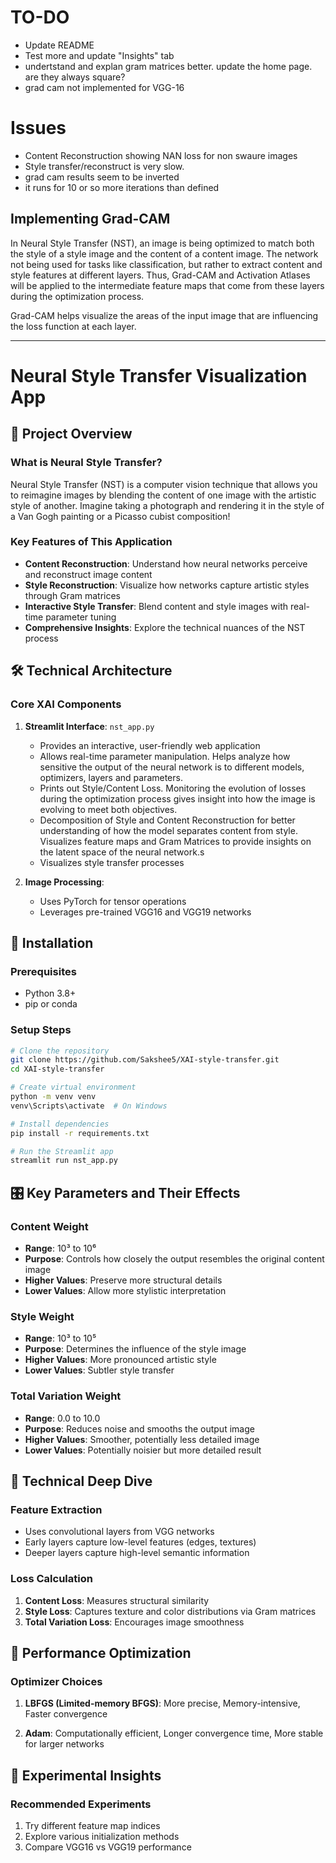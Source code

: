 # TO-DO
- Update README
- Test more and update "Insights" tab
- undertstand and explan gram matrices better. update the home page. are they always square?
- grad cam not implemented for VGG-16

# Issues
- Content Reconstruction showing NAN loss for non swaure images
- Style transfer/reconstruct is very slow.
- grad cam results seem to be inverted
- it runs for 10 or so more iterations than defined

## Implementing Grad-CAM
In Neural Style Transfer (NST), an image is being optimized to match both the style of a style image and the content of a content image. The network not being used for tasks like classification, but rather to extract content and style features at different layers. Thus, Grad-CAM and Activation Atlases will be applied to the intermediate feature maps that come from these layers during the optimization process.

Grad-CAM helps visualize the areas of the input image that are influencing the loss function at each layer. 

---------------------------------------------------

# Neural Style Transfer Visualization App

## 📝 Project Overview

### What is Neural Style Transfer?
Neural Style Transfer (NST) is a computer vision technique that allows you to reimagine images by blending the content of one image with the artistic style of another. Imagine taking a photograph and rendering it in the style of a Van Gogh painting or a Picasso cubist composition!

### Key Features of This Application
- **Content Reconstruction**: Understand how neural networks perceive and reconstruct image content
- **Style Reconstruction**: Visualize how networks capture artistic styles through Gram matrices
- **Interactive Style Transfer**: Blend content and style images with real-time parameter tuning
- **Comprehensive Insights**: Explore the technical nuances of the NST process

## 🛠 Technical Architecture

### Core XAI Components
1. **Streamlit Interface**: `nst_app.py`
   - Provides an interactive, user-friendly web application
   - Allows real-time parameter manipulation. Helps analyze how sensitive the output of the neural network is to different models, optimizers, layers and parameters.
   - Prints out Style/Content Loss. Monitoring the evolution of losses during the optimization process gives insight into how the image is evolving to meet both objectives.
   - Decomposition of Style and Content Reconstruction for better understanding of how the model separates content from style. Visualizes feature maps and Gram Matrices to provide insights on the latent space of the neural network.s
   - Visualizes style transfer processes

2. **Image Processing**:
   - Uses PyTorch for tensor operations
   - Leverages pre-trained VGG16 and VGG19 networks


## 🔧 Installation

### Prerequisites
- Python 3.8+
- pip or conda

### Setup Steps
```bash
# Clone the repository
git clone https://github.com/Sakshee5/XAI-style-transfer.git
cd XAI-style-transfer

# Create virtual environment
python -m venv venv
venv\Scripts\activate  # On Windows

# Install dependencies
pip install -r requirements.txt

# Run the Streamlit app
streamlit run nst_app.py
```

## 🎛 Key Parameters and Their Effects

### Content Weight
- **Range**: 10³ to 10⁶
- **Purpose**: Controls how closely the output resembles the original content image
- **Higher Values**: Preserve more structural details
- **Lower Values**: Allow more stylistic interpretation

### Style Weight
- **Range**: 10³ to 10⁵
- **Purpose**: Determines the influence of the style image
- **Higher Values**: More pronounced artistic style
- **Lower Values**: Subtler style transfer

### Total Variation Weight
- **Range**: 0.0 to 10.0
- **Purpose**: Reduces noise and smooths the output image
- **Higher Values**: Smoother, potentially less detailed image
- **Lower Values**: Potentially noisier but more detailed result

## 🧠 Technical Deep Dive

### Feature Extraction
- Uses convolutional layers from VGG networks
- Early layers capture low-level features (edges, textures)
- Deeper layers capture high-level semantic information

### Loss Calculation
1. **Content Loss**: Measures structural similarity
2. **Style Loss**: Captures texture and color distributions via Gram matrices
3. **Total Variation Loss**: Encourages image smoothness

## 🚀 Performance Optimization

### Optimizer Choices
1. **LBFGS (Limited-memory BFGS)**: More precise, Memory-intensive, Faster convergence

2. **Adam**: Computationally efficient, Longer convergence time, More stable for larger networks

## 🔬 Experimental Insights

### Recommended Experiments
1. Try different feature map indices
2. Explore various initialization methods
3. Compare VGG16 vs VGG19 performance